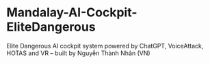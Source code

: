 # Mandalay-AI-Cockpit-EliteDangerous
Elite Dangerous AI cockpit system powered by ChatGPT, VoiceAttack, HOTAS and VR – built by Nguyễn Thành Nhân (VN)
